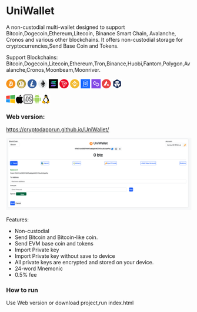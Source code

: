 # UniWallet
 A non-custodial multi-wallet designed to support Bitcoin,Dogecoin,Ethereum,Litecoin, Binance Smart Chain, Avalanche, Cronos and various other blockchains. It offers non-custodial storage for cryptocurrencies,Send Base Coin and Tokens.

Support Blockchains:<br>
Bitcoin,Dogecoin,Litecoin,Ethereum,Tron,Binance,Huobi,Fantom,Polygon,Avalanche,Cronos,Moonbeam,Moonriver.<br><br>
<img src="img/BTC.png" width="25" height="25" > 
<img src="img/DOGE.png" width="25" height="25" > 
<img src="img/LTC.png" width="25" height="25" > 
<img src="img/1.png" width="25" height="25" alt="eth"> 
<img src="img/SOL.png" width="25" height="25" alt="sol"> 
<img src="img/TRON.png" width="25" height="25" alt="trx"> 
<img src="img/56.png" width="25" height="25" alt="bnb">
<img src="img/250.png" width="25" height="25" alt="ftm">
<img src="img/137.png" width="25" height="25" alt="matic"> 
<img src="img/43114.png" width="25" height="25" alt="matic">
<img src="img/25.png" width="25" height="25" alt="matic">

<img src="img/windows.png?raw=true"><img src="img/macos.png?raw=true"><img src="img/ios.png?raw=true"><img src="img/android.png?raw=true"><img src="img/linux.png?raw=true">
### Web version:
https://cryptodapprun.github.io/UniWallet/

<img src="screen.png" >

Features:
- Non-custodial
- Send Bitcoin and Bitcoin-like coin.
- Send EVM base coin and tokens
- Import Private key
- Import Private key without save to device
- All private keys are encrypted and stored on your device.
- 24-word Mnemonic
- 0.5% fee


### How to run
Use Web version or download project,run index.html
